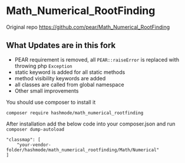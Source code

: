 # Math_Numerical_RootFinding

Original repo
https://github.com/pear/Math_Numerical_RootFinding

## What Updates are in this fork

* PEAR requirement is removed, all `PEAR::raiseError` is replaced with throwing php `Exception`
* static keyword is added for all static methods
* method visibility keywords are added
* all classes are called from global namespace
* Other small improvements

You should use composer to install it
```
composer require hashmode/math_numerical_rootfinding
```

After installation add the below code into your composer.json and run `composer dump-autoload`
```
"classmap": [
    "your-vendor-folder/hashmode/math_numerical_rootfinding/Math/Numerical"
]        
```

